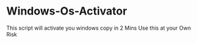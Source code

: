 # Windows-Os-Activator
This script will activate you windows copy in 2 Mins
Use this at your Own Risk
